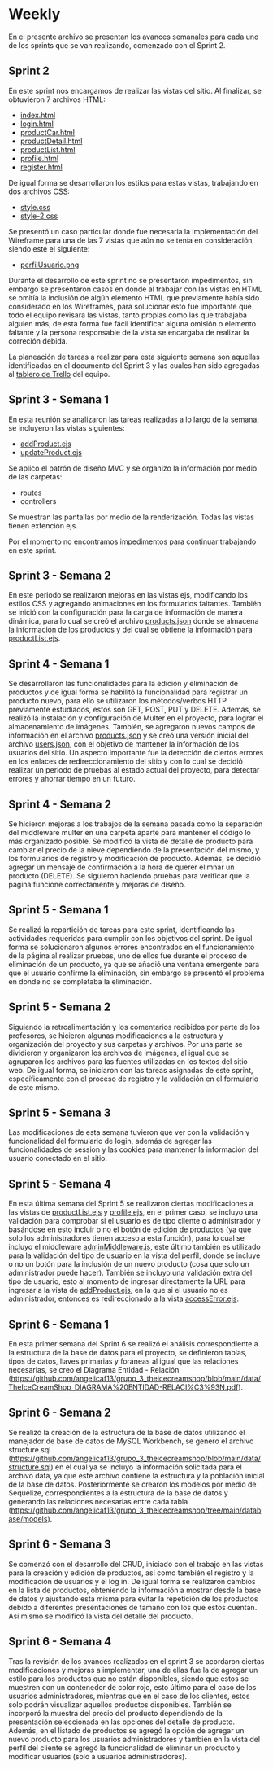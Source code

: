 # Weekly
En el presente archivo se presentan los avances semanales para cada uno de los sprints que se van realizando, comenzado con el Sprint 2.

## Sprint 2

En este sprint nos encargamos de realizar las vistas del sitio. Al finalizar, se obtuvieron 7 archivos HTML:
* [index.html](https://github.com/angelicaf13/grupo_3_theicecreamshop/blob/main/views/index.html)
* [login.html](https://github.com/angelicaf13/grupo_3_theicecreamshop/blob/main/views/login.html)
* [productCar.html](https://github.com/angelicaf13/grupo_3_theicecreamshop/blob/main/views/productCar.html)
* [productDetail.html](https://github.com/angelicaf13/grupo_3_theicecreamshop/blob/main/views/productDetail.html)
* [productList.html](https://github.com/angelicaf13/grupo_3_theicecreamshop/blob/main/views/productList.html)
* [profile.html](https://github.com/angelicaf13/grupo_3_theicecreamshop/blob/main/views/profile.html)
* [register.html](https://github.com/angelicaf13/grupo_3_theicecreamshop/blob/main/views/register.html)

De igual forma se desarrollaron los estilos para estas vistas, trabajando en dos archivos CSS:
* [style.css](https://github.com/angelicaf13/grupo_3_theicecreamshop/blob/main/public/css/style.css)
* [style-2.css](https://github.com/angelicaf13/grupo_3_theicecreamshop/blob/main/public/css/style-2.css)

Se presentó un caso particular donde fue necesaria la implementación del Wireframe para una de las 7 vistas que aún no se tenía en consideración, siendo este el siguiente: 
* [perfilUsuario.png](https://github.com/angelicaf13/grupo_3_theicecreamshop/blob/main/wireframes/perfilUsuario.png)

Durante el desarrollo de este sprint no se presentaron impedimentos, sin embargo se presentaron casos en donde al trabajar con las vistas en HTML se omitía la inclusión de algún elemento HTML que previamente había sido considerado en los Wireframes, para solucionar esto fue importante que todo el equipo revisara las vistas, tanto propias como las que trabajaba alguien más, de esta forma fue fácil identificar alguna omisión o elemento faltante y la persona responsable de la vista se encargaba de realizar la correción debida. 

La planeación de tareas a realizar para esta siguiente semana son aquellas identificadas en el documento del Sprint 3 y las cuales han sido agregadas al [tablero de Trello](https://trello.com/invite/b/FT08391N/8bc0086cf580c94f71dada66c6cf43e0/equipo-3) del equipo.

## Sprint 3 - Semana 1

En esta reunión se analizaron las tareas realizadas a lo largo de la semana, se incluyeron las vistas siguientes:
* [addProduct.ejs](https://github.com/angelicaf13/grupo_3_theicecreamshop/blob/main/views/products/addProduct.ejs)
* [updateProduct.ejs](https://github.com/angelicaf13/grupo_3_theicecreamshop/blob/main/views/products/updateProduct.ejs)

Se aplico el patrón de diseño MVC y se organizo la información por medio de las carpetas:
* routes
* controllers

Se muestran las pantallas por medio de la renderización.
Todas las vistas tienen extención ejs.

Por el momento no encontramos impedimentos para continuar trabajando en este sprint.

## Sprint 3 - Semana 2

En este periodo se realizaron mejoras en las vistas ejs, modificando los estilos CSS y agregando animaciones en los formularios faltantes. También se inició con la configuración para la carga de información de manera dinámica, para lo cual se creó el archivo [products.json](https://github.com/angelicaf13/grupo_3_theicecreamshop/blob/main/data/products.json) donde se almacena la información de los productos y del cual se obtiene la información para [productList.ejs](https://github.com/angelicaf13/grupo_3_theicecreamshop/blob/main/views/products/productList.ejs).

## Sprint 4 - Semana 1

Se desarrollaron las funcionalidades para la edición y eliminación de productos y de igual forma se habilitó la funcionalidad para registrar un producto nuevo, para ello se utilizaron los métodos/verbos HTTP previamente estudiados, estos son GET, POST, PUT y DELETE. Además, se realizó la instalación y configuración de Multer en el proyecto, para lograr el almacenamiento de imágenes. También, se agregaron nuevos campos de información en el archivo [products.json](https://github.com/angelicaf13/grupo_3_theicecreamshop/blob/main/data/products.json) y se creó una versión inicial del archivo [users.json](https://github.com/angelicaf13/grupo_3_theicecreamshop/blob/main/data/users.json), con el objetivo de mantener la información de los usuarios del sitio. Un aspecto importante fue la detección de ciertos errores en los enlaces de redireccionamiento del sitio y con lo cual se decidió realizar un periodo de pruebas al estado actual del proyecto, para detectar errores y ahorrar tiempo en un futuro. 

## Sprint 4 - Semana 2

Se hicieron mejoras a los trabajos de la semana pasada como la separación del middleware multer en una carpeta aparte para mantener el código lo más organizado posible. Se modificó la vista de detalle de producto para cambiar el precio de la nieve dependiendo de la presentación del mismo, y los formularios de registro y modificación de producto. Además, se decidió agregar un mensaje de confirmación a la hora de querer elimnar un producto (DELETE). Se siguieron haciendo pruebas para verificar que la página funcione correctamente y mejoras de diseño. 

## Sprint 5 - Semana 1

Se realizó la repartición de tareas para este sprint, identificando las actividades requeridas para cumplir con los objetivos del sprint. De igual forma se solucionaron algunos errores encontrados en el funcionamiento de la página al realizar pruebas, uno de ellos fue durante el proceso de eliminación de un producto, ya que se añadió una ventana emergente para que el usuario confirme la eliminación, sin embargo se presentó el problema en donde no se completaba la eliminación. 

## Sprint 5 - Semana 2

Siguiendo la retroalimentación y los comentarios recibidos por parte de los profesores, se hicieron algunas modificaciones a la estructura y organización del proyecto y sus carpetas y archivos. Por una parte se dividieron y organizaron los archivos de imágenes, al igual que se agruparon los archivos para las fuentes utilizadas en los textos del sitio web. De igual forma, se iniciaron con las tareas asignadas de este sprint, específicamente con el proceso de registro y la validación en el formulario de este mismo. 

## Sprint 5 - Semana 3

Las modificaciones de esta semana tuvieron que ver con la validación y funcionalidad del formulario de login, además de agregar las funcionalidades de session y las cookies para mantener la información del usuario conectado en el sitio. 

## Sprint 5 - Semana 4

En esta última semana del Sprint 5 se realizaron ciertas modificaciones a las vistas de [productList.ejs](https://github.com/angelicaf13/grupo_3_theicecreamshop/blob/main/views/products/productList.ejs) y [profile.ejs](https://github.com/angelicaf13/grupo_3_theicecreamshop/blob/main/views/users/profile.ejs), en el primer caso, se incluyo una validación para comprobar si el usuario es de tipo cliente o administrador y basándose en esto incluir o no el botón de edición de productos (ya que solo los administradores tienen acceso a esta función), para lo cual se incluyo el middleware [adminMiddleware.js](https://github.com/angelicaf13/grupo_3_theicecreamshop/blob/main/middleware/adminMiddleware.js), este último también es utilizado para la validación del tipo de usuario en la vista del perfil, donde se incluye o no un botón para la inclusión de un nuevo producto (cosa que solo un administrador puede hacer). También se incluyo una validación extra del tipo de usuario, esto al momento de ingresar directamente la URL para ingresar a la vista de [addProduct.ejs](https://github.com/angelicaf13/grupo_3_theicecreamshop/blob/main/views/products/addProduct.ejs), en la que si el usuario no es administrador, entonces es redireccionado a la vista [accessError.ejs](https://github.com/angelicaf13/grupo_3_theicecreamshop/blob/main/views/errores/accessError.ejs). 

## Sprint 6 - Semana 1
En esta primer semana del Sprint 6 se realizó el análisis correspondiente a la estructura de la base de datos para el proyecto, se definieron tablas, tipos de datos, llaves primarias y foráneas al igual que las relaciones necesarias, se creo el Diagrama Entidad - Relación (https://github.com/angelicaf13/grupo_3_theicecreamshop/blob/main/data/TheIceCreamShop_DIAGRAMA%20ENTIDAD-RELACI%C3%93N.pdf).

## Sprint 6 - Semana 2
Se realizó la creación de la estructura de la base de datos utilizando el manejador de base de datos de MySQL Workbench, se genero el archivo structure.sql (https://github.com/angelicaf13/grupo_3_theicecreamshop/blob/main/data/structure.sql) en el cual ya se incluyo la información solicitada para el archivo data, ya que este archivo contiene la estructura y la población inicial de la base de datos. 
Posteriormente se crearon los modelos por medio de Sequelize, correspondientes a la estructura de la base de datos y generando las relaciones necesarias entre cada tabla (https://github.com/angelicaf13/grupo_3_theicecreamshop/tree/main/database/models).

## Sprint 6 - Semana 3
Se comenzó con el desarrollo del CRUD, iniciado con el trabajo en las vistas para la creación y edición de productos, así como también el registro y la modificación de usuarios y el log in. De igual forma se realizaron cambios en la lista de productos, obteniendo la información a mostrar desde la base de datos y ajustando esta misma para evitar la repetición de los productos debido a diferentes presentaciones de tamaño con los que estos cuentan. Así mismo se modificó la vista del detalle del producto.

## Sprint 6 - Semana 4
Tras la revisión de los avances realizados en el sprint 3 se acordaron ciertas modificaciones y mejoras a implementar, una de ellas fue la de agregar un estilo para los productos que no están disponibles, siendo que estos se muestren con un contenedor de color rojo, esto último para el caso de los usuarios administradores, mientras que en el caso de los clientes, estos solo podrán visualizar aquellos productos disponibles. También se incorporó la muestra del precio del producto dependiendo de la presentación seleccionada en las opciones del detalle de producto. Además, en el listado de productos se agregó la opción de agregar un nuevo producto para los usuarios administradores y también en la vista del perfil del cliente se agregó la funcionalidad de eliminar un producto y modificar usuarios (solo a usuarios administradores). 
